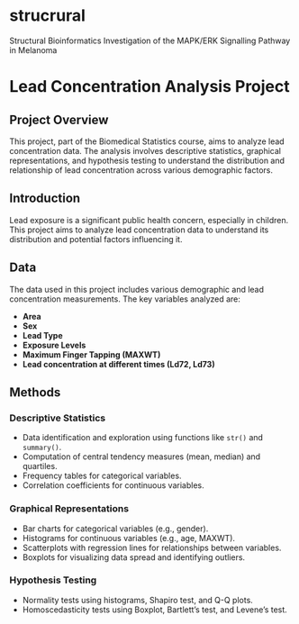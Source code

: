 # strucrural
Structural Bioinformatics Investigation of the MAPK/ERK Signalling Pathway in Melanoma

# Lead Concentration Analysis Project
## Project Overview

This project, part of the Biomedical Statistics course, aims to analyze lead concentration data. The analysis involves descriptive statistics, graphical representations, and hypothesis testing to understand the distribution and relationship of lead concentration across various demographic factors.
## Introduction

Lead exposure is a significant public health concern, especially in children. This project aims to analyze lead concentration data to understand its distribution and potential factors influencing it.

## Data

The data used in this project includes various demographic and lead concentration measurements. The key variables analyzed are:
- **Area**
- **Sex**
- **Lead Type**
- **Exposure Levels**
- **Maximum Finger Tapping (MAXWT)**
- **Lead concentration at different times (Ld72, Ld73)**

## Methods

### Descriptive Statistics
- Data identification and exploration using functions like `str()` and `summary()`.
- Computation of central tendency measures (mean, median) and quartiles.
- Frequency tables for categorical variables.
- Correlation coefficients for continuous variables.

### Graphical Representations
- Bar charts for categorical variables (e.g., gender).
- Histograms for continuous variables (e.g., age, MAXWT).
- Scatterplots with regression lines for relationships between variables.
- Boxplots for visualizing data spread and identifying outliers.

### Hypothesis Testing
- Normality tests using histograms, Shapiro test, and Q-Q plots.
- Homoscedasticity tests using Boxplot, Bartlett’s test, and Levene’s test.


